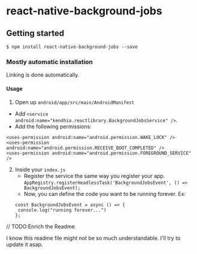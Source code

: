 # react-native-background-jobs

## Getting started

`$ npm install react-native-background-jobs --save`

### Mostly automatic installation

Linking is done automatically.

#### Usage

1. Open up `android/app/src/main/AndroidManifest`

- Add `<service android:name="kendhia.reactlibrary.BackgroundJobsService" />`.
- Add the following permissions:

```
<uses-permission android:name="android.permission.WAKE_LOCK" />
<uses-permission android:name="android.permission.RECEIVE_BOOT_COMPLETED" />
<uses-permission android:name="android.permission.FOREGROUND_SERVICE" />
```

2. Inside your `index.js`
   - Register the service the same way you register your app.
     `AppRegistry.registerHeadlessTask('BackgroundJobsEvent', () => BackgroundJobsEvent);`
   - Now, you can define the code you want to be running forever. Ex:
   ```
   const BackgroundJobsEvent = async () => {
   	console.log("running forever...")
   };
   ```

// TODO:Enrich the Readme

I know this readme file might not be so much understandable. I'll try to update it asap.
